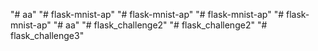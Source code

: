 "# aa" 
"# flask-mnist-ap" 
"# flask-mnist-ap" 
"# flask-mnist-ap" 
"# flask-mnist-ap" 
"# aa" 
"# flask_challenge2" 
"# flask_challenge2" 
"# flask_challenge3" 
